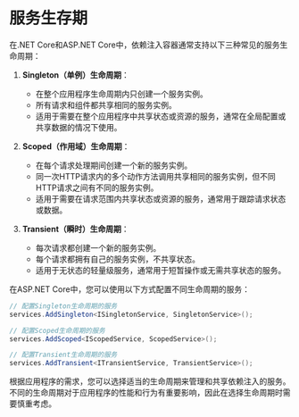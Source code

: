 # 服务生存期

在.NET Core和ASP.NET Core中，依赖注入容器通常支持以下三种常见的服务生命周期：

1. **Singleton（单例）生命周期**：
    - 在整个应用程序生命周期内只创建一个服务实例。
    - 所有请求和组件都共享相同的服务实例。
    - 适用于需要在整个应用程序中共享状态或资源的服务，通常在全局配置或共享数据的情况下使用。


2. **Scoped（作用域）生命周期**：
    - 在每个请求处理期间创建一个新的服务实例。
    - 同一次HTTP请求内的多个动作方法调用共享相同的服务实例，但不同HTTP请求之间有不同的服务实例。
    - 适用于需要在请求范围内共享状态或资源的服务，通常用于跟踪请求状态或数据。


3. **Transient（瞬时）生命周期**：
    - 每次请求都创建一个新的服务实例。
    - 每个请求都拥有自己的服务实例，不共享状态。
    - 适用于无状态的轻量级服务，通常用于短暂操作或无需共享状态的服务。


在ASP.NET Core中，您可以使用以下方式配置不同生命周期的服务：

```csharp
// 配置Singleton生命周期的服务
services.AddSingleton<ISingletonService, SingletonService>();

// 配置Scoped生命周期的服务
services.AddScoped<IScopedService, ScopedService>();

// 配置Transient生命周期的服务
services.AddTransient<ITransientService, TransientService>();
```

根据应用程序的需求，您可以选择适当的生命周期来管理和共享依赖注入的服务。不同的生命周期对于应用程序的性能和行为有重要影响，因此在选择生命周期时需要慎重考虑。